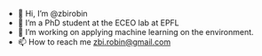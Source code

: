 - 👋 Hi, I’m @zbirobin
- 👀 I’m a PhD student at the ECEO lab at EPFL
- 🌱 I’m working on applying machine learning on the environment.
- 📫 How to reach me zbi.robin@gmail.com

<!---
zbirobin/zbirobin is a ✨ special ✨ repository because its `README.md` (this file) appears on your GitHub profile.
You can click the Preview link to take a look at your changes.
--->
